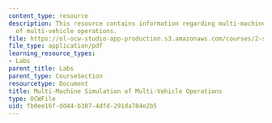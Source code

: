 ```yaml
---
content_type: resource
description: This resource contains information regarding multi-machine simulation
  of multi-vehicle operations.
file: https://ol-ocw-studio-app-production.s3.amazonaws.com/courses/2-s998-marine-autonomy-sensing-and-communications-spring-2012/fb0ee16fdd44b3874dfd291da784e2b5_MIT2_S998S12_Lab08.pdf
file_type: application/pdf
learning_resource_types:
- Labs
parent_title: Labs
parent_type: CourseSection
resourcetype: Document
title: Multi-Machine Simulation of Multi-Vehicle Operations
type: OCWFile
uid: fb0ee16f-dd44-b387-4dfd-291da784e2b5
---
```

